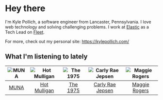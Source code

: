 # Hey there


I'm Kyle Pollich, a software engineer from Lancaster, Pennsylvania. I love web technology and solving challenging problems.
I work at [Elastic](https://www.elastic.co/) as a Tech Lead on [Fleet](https://www.elastic.co/guide/en/fleet/current/fleet-overview.html).

For more, check out my personal site: https://kylepollich.com/

## What I'm listening to lately

<!-- begin artists -->
  |![MUNA](https://i.scdn.co/image/ab6761610000f178eff80f0e9a1932555d15cd74)|![Hot Mulligan](https://i.scdn.co/image/ab6761610000f178ba1ce18b6a63e392b4d66e9e)|![The 1975](https://i.scdn.co/image/ab6761610000f17889348336354096fd4e36ca73)|![Carly Rae Jepsen](https://i.scdn.co/image/ab6761610000f1785af2a316744be4d785d5d0c1)|![Maggie Rogers](https://i.scdn.co/image/ab6761610000f178c8167bcebaf508dc6c3459b1)|
  |:---:|:---:|:---:|:---:|:---:|
  |[MUNA](https://open.spotify.com/artist/6xdRb2GypJ7DqnWAI2mHGn)|[Hot Mulligan](https://open.spotify.com/artist/1lKZzN2d4IqiEYxyECIEHI)|[The 1975](https://open.spotify.com/artist/3mIj9lX2MWuHmhNCA7LSCW)|[Carly Rae Jepsen](https://open.spotify.com/artist/6sFIWsNpZYqfjUpaCgueju)|[Maggie Rogers](https://open.spotify.com/artist/4NZvixzsSefsNiIqXn0NDe)|
<!-- end artists -->
